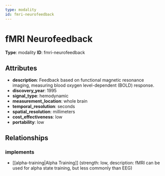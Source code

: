 ```yaml
---
type: modality
id: fmri-neurofeedback
---
```


# fMRI Neurofeedback

**Type**: modality
**ID**: fmri-neurofeedback

## Attributes

- **description**: Feedback based on functional magnetic resonance imaging, measuring blood oxygen level-dependent (BOLD) response.
- **discovery_year**: 1995
- **signal_type**: hemodynamic
- **measurement_location**: whole brain
- **temporal_resolution**: seconds
- **spatial_resolution**: millimeters
- **cost_effectiveness**: low
- **portability**: low

## Relationships

### implements

- [[alpha-training|Alpha Training]] (strength: low, description: fMRI can be used for alpha state training, but less commonly than EEG)

